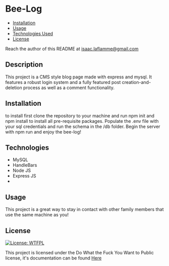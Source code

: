 # Bee-Log

- [Installation](#installation)
- [Usage](#usage)
- [Technologies Used](#technologies)
- [License](#license)

Reach the author of this README at [isaac.laflamme@gmail.com](mailto:isaac.laflamme@gmail.com)

## Description
This project is a CMS style blog page made with express and mysql. It features a robust login system and a fully featured post creation-and-deletion process as well as a comment functionality.

## Installation
to install first clone the repository to your machine and run npm init and npm install to install all pre-requisite packages. Populate the .env file with your sql credentials and run the schema in the /db folder. Begin the server with npm run and enjoy the bee-log!

## Technologies
   * MySQL
   * HandleBars
   * Node JS
   * Express JS
   *

## Usage
This project is a great way to stay in contact with other family members that use the same machine as you!

## License
[![License: WTFPL](https://img.shields.io/badge/License-WTFPL-brightgreen.svg)](http://www.wtfpl.net/about/)

This project is licensed under the Do What the Fuck You Want to Public license, it's documentation can be found [Here](http://www.wtfpl.net/about/)
